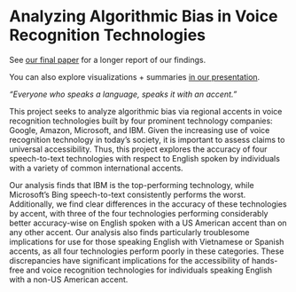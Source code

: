 # Analyzing Algorithmic Bias in Voice Recognition Technologies

See [our final paper](https://github.com/njohnson99/CS105-Speech-Algorithms/blob/master/CS105FinalPaper.pdf) for a longer report of our findings.

You can also explore visualizations + summaries [in our presentation](https://github.com/njohnson99/CS105-Speech-Algorithms/blob/master/CS105%20Presentation.pdf).

*“Everyone who speaks a language, speaks it with an accent.”*

This project seeks to analyze algorithmic bias via regional accents in voice recognition technologies built by four prominent technology companies: Google, Amazon, Microsoft, and IBM. Given the increasing use of voice recognition technology in today’s society, it is important to assess claims to universal accessibility. Thus, this project explores the accuracy of four speech-to-text technologies with respect to English spoken by individuals with a variety of common international accents. 

Our analysis finds that IBM is the top-performing technology, while Microsoft’s Bing speech-to-text consistently performs the worst. Additionally, we find clear differences in the accuracy of these technologies by accent, with three of the four technologies performing considerably better accuracy-wise on English spoken with a US American accent than on any other accent. Our analysis also finds particularly troublesome implications for use for those speaking English with Vietnamese or Spanish accents, as all four technologies perform poorly in these categories. These discrepancies have significant implications for the accessibility of hands-free and voice recognition technologies for individuals speaking English with a non-US American accent.
